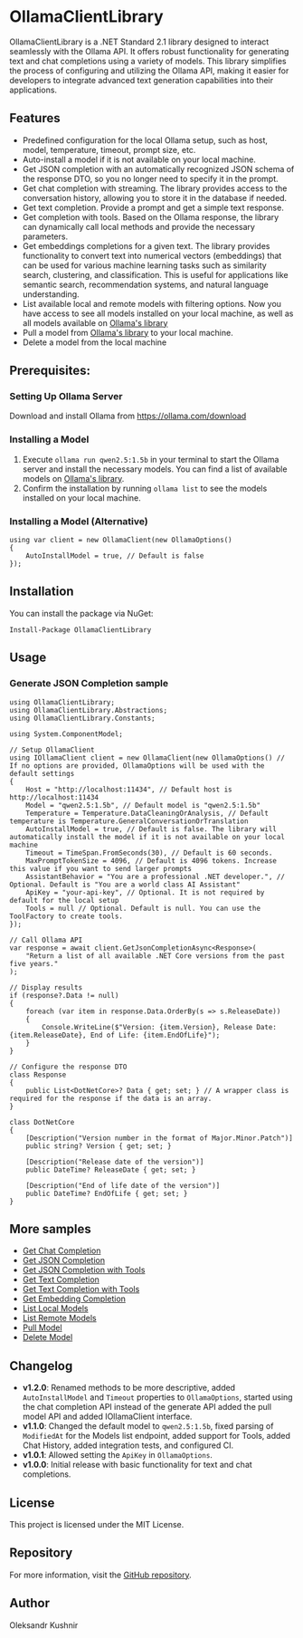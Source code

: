 # OllamaClientLibrary
OllamaClientLibrary is a .NET Standard 2.1 library designed to interact seamlessly with the Ollama API. It offers robust functionality for generating text and chat completions using a variety of models. This library simplifies the process of configuring and utilizing the Ollama API, making it easier for developers to integrate advanced text generation capabilities into their applications.


## Features
- Predefined configuration for the local Ollama setup, such as host, model, temperature, timeout, prompt size, etc.
- Auto-install a model if it is not available on your local machine.
- Get JSON completion with an automatically recognized JSON schema of the response DTO, so you no longer need to specify it in the prompt.
- Get chat completion with streaming. The library provides access to the conversation history, allowing you to store it in the database if needed.
- Get text completion. Provide a prompt and get a simple text response.
- Get completion with tools. Based on the Ollama response, the library can dynamically call local methods and provide the necessary parameters.
- Get embeddings completions for a given text. The library provides functionality to convert text into numerical vectors (embeddings) that can be used for various machine learning tasks such as similarity search, clustering, and classification. This is useful for applications like semantic search, recommendation systems, and natural language understanding.
- List available local and remote models with filtering options. Now you have access to see all models installed on your local machine, as well as all models available on [Ollama's library](https://ollama.com/library)
- Pull a model from [Ollama's library](https://ollama.com/library) to your local machine.
- Delete a model from the local machine

## Prerequisites: 
### Setting Up Ollama Server
Download and install Ollama from https://ollama.com/download

### Installing a Model
1. Execute `ollama run qwen2.5:1.5b` in your terminal to start the Ollama server and install the necessary models. You can find a list of available models on [Ollama's library](https://ollama.com/library).
2. Confirm the installation by running `ollama list` to see the models installed on your local machine.

### Installing a Model (Alternative)
```
using var client = new OllamaClient(new OllamaOptions()
{
    AutoInstallModel = true, // Default is false
});
```

## Installation
You can install the package via NuGet:
```
Install-Package OllamaClientLibrary
```
## Usage
### Generate JSON Completion sample
```
using OllamaClientLibrary;
using OllamaClientLibrary.Abstractions;
using OllamaClientLibrary.Constants;

using System.ComponentModel;

// Setup OllamaClient
using IOllamaClient client = new OllamaClient(new OllamaOptions() // If no options are provided, OllamaOptions will be used with the default settings
{
    Host = "http://localhost:11434", // Default host is http://localhost:11434
    Model = "qwen2.5:1.5b", // Default model is "qwen2.5:1.5b"
    Temperature = Temperature.DataCleaningOrAnalysis, // Default temperature is Temperature.GeneralConversationOrTranslation
    AutoInstallModel = true, // Default is false. The library will automatically install the model if it is not available on your local machine
    Timeout = TimeSpan.FromSeconds(30), // Default is 60 seconds.
    MaxPromptTokenSize = 4096, // Default is 4096 tokens. Increase this value if you want to send larger prompts
    AssistantBehavior = "You are a professional .NET developer.", // Optional. Default is "You are a world class AI Assistant"
    ApiKey = "your-api-key", // Optional. It is not required by default for the local setup
    Tools = null // Optional. Default is null. You can use the ToolFactory to create tools.
});

// Call Ollama API
var response = await client.GetJsonCompletionAsync<Response>(
    "Return a list of all available .NET Core versions from the past five years."
);

// Display results
if (response?.Data != null)
{
    foreach (var item in response.Data.OrderBy(s => s.ReleaseDate))
    {
        Console.WriteLine($"Version: {item.Version}, Release Date: {item.ReleaseDate}, End of Life: {item.EndOfLife}");
    }
}

// Configure the response DTO
class Response
{
    public List<DotNetCore>? Data { get; set; } // A wrapper class is required for the response if the data is an array.
}

class DotNetCore
{
    [Description("Version number in the format of Major.Minor.Patch")]
    public string? Version { get; set; }

    [Description("Release date of the version")]
    public DateTime? ReleaseDate { get; set; }

    [Description("End of life date of the version")]
    public DateTime? EndOfLife { get; set; }
}
```

## More samples
- [Get Chat Completion](https://github.com/kpobb1989/OllamaClientLibrary/tree/master/samples/GetChatCompletion/Program.cs)
- [Get JSON Completion](https://github.com/kpobb1989/OllamaClientLibrary/tree/master/samples/GetJsonCompletion/Program.cs)
- [Get JSON Completion with Tools](https://github.com/kpobb1989/OllamaClientLibrary/tree/master/samples/GetJsonCompletionWithTools/Program.cs)
- [Get Text Completion](https://github.com/kpobb1989/OllamaClientLibrary/tree/master/samples/GetTextCompletion/Program.cs)
- [Get Text Completion with Tools](https://github.com/kpobb1989/OllamaClientLibrary/tree/master/samples/GetTextCompletionWithTools/Program.cs)
- [Get Embedding Completion](https://github.com/kpobb1989/OllamaClientLibrary/tree/master/samples/GetEmbeddingCompletion/Program.cs) 
- [List Local Models](https://github.com/kpobb1989/OllamaClientLibrary/tree/master/samples/ListLocalModels/Program.cs)
- [List Remote Models](https://github.com/kpobb1989/OllamaClientLibrary/blob/master/samples/ListRemoteModels/Program.cs)
- [Pull Model](https://github.com/kpobb1989/OllamaClientLibrary/blob/master/samples/PullModel/Program.cs)
- [Delete Model](https://github.com/kpobb1989/OllamaClientLibrary/blob/master/samples/DeleteModel/Program.cs)

## Changelog
- **v1.2.0**: Renamed methods to be more descriptive, added `AutoInstallModel` and `Timeout` properties to `OllamaOptions`, started using the chat completion API instead of the generate API added the pull model API and added IOllamaClient interface.
- **v1.1.0**: Changed the default model to `qwen2.5:1.5b`, fixed parsing of `ModifiedAt` for the Models list endpoint, added support for Tools, added Chat History, added integration tests, and configured CI.
- **v1.0.1**: Allowed setting the `ApiKey` in `OllamaOptions`.
- **v1.0.0**: Initial release with basic functionality for text and chat completions.

## License
This project is licensed under the MIT License.

## Repository
For more information, visit the [GitHub repository](https://github.com/kpobb1989/OllamaClientLibrary).

## Author
Oleksandr Kushnir